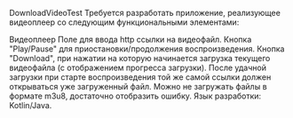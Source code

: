 DownloadVideoTest
Требуется разработать приложение, реализующее видеоплеер со следующим функциональными элементами:

Видеоплеер
Поле для ввода http ссылки на видеофайл.
Кнопка "Play/Pause" для приостановки/продолжения воспроизведения.
Кнопка "Download", при нажатии на которую начинается загрузка текущего видеофайла (с отображением прогресса загрузки). После удачной загрузки при старте воспроизведения той же самой ссылки должен открываться уже загруженный файл. Можно не загружать файлы в формате m3u8, достаточно отобразить ошибку.
Язык разработки: Kotlin/Java.
